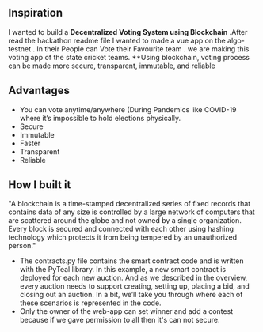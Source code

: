 ## Inspiration
I wanted to build a **Decentralized Voting System using Blockchain** .After read the hackathon readme file I wanted to made a vue app on the algo-testnet . In their People can Vote their Favourite team . we are making this voting app of the state cricket teams.
 **Using blockchain, voting process can be made more secure, transparent, immutable, and reliable

## Advantages
* You can vote anytime/anywhere (During Pandemics like COVID-19 where it’s impossible to hold elections physically.
* Secure
* Immutable
* Faster
* Transparent
* Reliable


## How I built it

"A blockchain is a time-stamped decentralized series of fixed records that contains data of any size is controlled by a large network of computers that are scattered around the globe and not owned by a single organization. Every block is secured and connected with each other using hashing technology which protects it from being tempered by an unauthorized person."
* The contracts.py file contains the smart contract code and is written with the PyTeal library. In this example, a new smart contract is deployed for each new auction. And as we described in the overview, every auction needs to support creating, setting up, placing a bid, and closing out an auction. In a bit, we’ll take you through where each of these scenarios is represented in the code.
* Only the owner of the web-app can set winner and add a contest because if we gave permission to all then it's can not secure.


